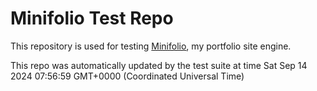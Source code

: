 # Minifolio Test Repo

This repository is used for testing [Minifolio](https://github.com/MaddyGuthridge/Minifolio), my portfolio site engine.

This repo was automatically updated by the test suite at time Sat Sep 14 2024 07:56:59 GMT+0000 (Coordinated Universal Time)
